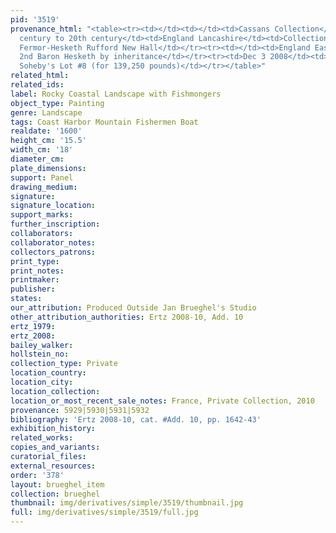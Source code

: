 ```yaml
---
pid: '3519'
provenance_html: "<table><tr><td></td><td></td><td>Cassans Collection</td></tr><tr><td>19th
  century to 20th century</td><td>England Lancashire</td><td>Collection of Sir Thomas
  Fermor-Hesketh Rufford New Hall</td></tr><tr><td></td><td>England Easton Neston</td><td>Frederick
  2nd Baron Hesketh by inheritance</td></tr><tr><td>Dec 3 2008</td><td>England London</td><td>Sale
  Soheby's Lot #8 (for 139,250 pounds)</td></tr></table>"
related_html: 
related_ids: 
label: Rocky Coastal Landscape with Fishmongers
object_type: Painting
genre: Landscape
tags: Coast Harbor Mountain Fishermen Boat
realdate: '1600'
height_cm: '15.5'
width_cm: '18'
diameter_cm: 
plate_dimensions: 
support: Panel
drawing_medium: 
signature: 
signature_location: 
support_marks: 
further_inscription: 
collaborators: 
collaborator_notes: 
collectors_patrons: 
print_type: 
print_notes: 
printmaker: 
publisher: 
states: 
our_attribution: Produced Outside Jan Brueghel's Studio
other_attribution_authorities: Ertz 2008-10, Add. 10
ertz_1979: 
ertz_2008: 
bailey_walker: 
hollstein_no: 
collection_type: Private
location_country: 
location_city: 
location_collection: 
location_or_most_recent_sale_notes: France, Private Collection, 2010
provenance: 5929|5930|5931|5932
bibliography: 'Ertz 2008-10, cat. #Add. 10, pp. 1642-43'
exhibition_history: 
related_works: 
copies_and_variants: 
curatorial_files: 
external_resources: 
order: '378'
layout: brueghel_item
collection: brueghel
thumbnail: img/derivatives/simple/3519/thumbnail.jpg
full: img/derivatives/simple/3519/full.jpg
---
```

